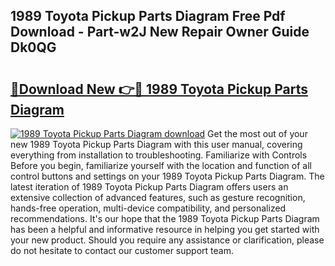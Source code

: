 ## 1989 Toyota Pickup Parts Diagram Free Pdf Download - Part-w2J New Repair Owner Guide Dk0QG

# <h2><a href="http://dfsvrp8.blite.top/?on=1989+Toyota+Pickup+Parts+Diagram">🔗Download New 👉🔴 1989 Toyota Pickup Parts Diagram</a></h2>

[![1989 Toyota Pickup Parts Diagram download](https://i.imgur.com/lujVjoI.png)](http://dfsvrp8.blite.top/?on=1989+Toyota+Pickup+Parts+Diagram)
Get the most out of your new 1989 Toyota Pickup Parts Diagram with this user manual, covering everything from installation to troubleshooting. Familiarize with Controls Before you begin, familiarize yourself with the location and function of all control buttons and settings on your 1989 Toyota Pickup Parts Diagram. The latest iteration of 1989 Toyota Pickup Parts Diagram offers users an extensive collection of advanced features, such as gesture recognition, hands-free operation, multi-device compatibility, and personalized recommendations. It's our hope that the 1989 Toyota Pickup Parts Diagram has been a helpful and informative resource in helping you get started with your new product. Should you require any assistance or clarification, please do not hesitate to contact our customer support team.
